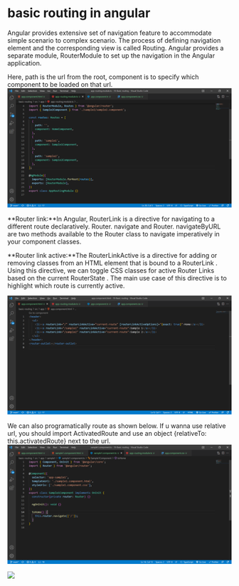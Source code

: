 # basic routing in angular

Angular provides extensive set of navigation feature to accommodate simple scenario to complex scenario. The process of defining navigation element and the corresponding view is called Routing. Angular provides a separate module, RouterModule to set up the navigation in the Angular application.

Here, path is the url from the root, component is to specify which component to be loaded on that url.
![](Screenshots/img1.png)

**Router link:**In Angular, RouterLink is a directive for navigating to a different route declaratively. Router. navigate and Router. navigateByURL are two methods available to the Router class to navigate imperatively in your component classes.

**Router link active:**The RouterLinkActive is a directive for adding or removing classes from an HTML element that is bound to a RouterLink . Using this directive, we can toggle CSS classes for active Router Links based on the current RouterState . The main use case of this directive is to highlight which route is currently active.

![](Screenshots/img2.png)

We can also programatically route as shown below. If u wanna use relative url, you should import ActivatedRoute and use an object {relativeTo: this.activatedRoute} next to the url.
![](Screenshots/img3.png)

![](Screenshots/basicroutinggif.gif)